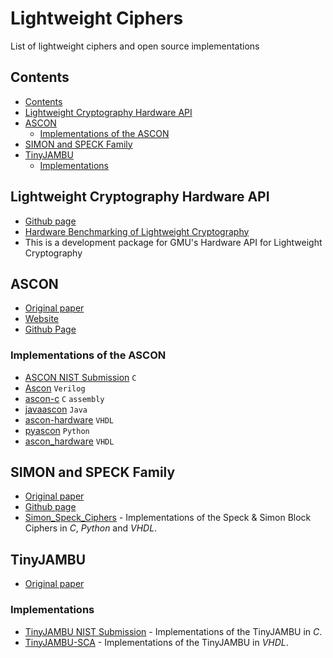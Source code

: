 # Lightweight Ciphers

List of lightweight ciphers and open source implementations


## Contents

<!-- TOC depthFrom:2 depthTo:6 withLinks:1 updateOnSave:1 orderedList:0 -->

- [Contents](#contents)
- [Lightweight Cryptography Hardware API](#lightweight-cryptography-hardware-api)
- [ASCON](#ascon)
	- [Implementations of the ASCON](#implementations-of-the-ascon)
- [SIMON and SPECK Family](#simon-and-speck-family)
- [TinyJAMBU](#tinyjambu)
	- [Implementations](#implementations)

<!-- /TOC -->


## Lightweight Cryptography Hardware API

- [Github page](https://github.com/GMUCERG/LWC)
- [Hardware Benchmarking of Lightweight Cryptography](https://cryptography.gmu.edu/athena/index.php?id=LWC)
- This is a development package for GMU's Hardware API for Lightweight Cryptography



## ASCON
- [Original paper](https://csrc.nist.gov/CSRC/media/Projects/lightweight-cryptography/documents/finalist-round/updated-spec-doc/ascon-spec-final.pdf)
- [Website](https://ascon.iaik.tugraz.at)
- [Github Page](https://github.com/ascon)


### Implementations of the ASCON
- [ASCON NIST Submission](https://csrc.nist.gov/CSRC/media/Projects/lightweight-cryptography/documents/finalist-round/updated-submissions/ascon.zip) `C`
- [Ascon](https://github.com/GMUCERG/Ascon) `Verilog`
- [ascon-c](https://github.com/ascon/ascon-c) `C` `assembly`
- [javaascon](https://github.com/ascon/javaascon) `Java`
- [ascon-hardware](https://github.com/ascon/ascon-hardware) `VHDL`
- [pyascon](https://github.com/meichlseder/pyascon) `Python`
- [ascon_hardware](https://github.com/IAIK/ascon_hardware) `VHDL`


## SIMON and SPECK Family

- [Original paper](https://eprint.iacr.org/2013/404.pdf)
- [Github page](https://github.com/nsacyber/simon-speck)
- [Simon_Speck_Ciphers](https://github.com/inmcm/Simon_Speck_Ciphers) - Implementations of the Speck & Simon Block Ciphers in *C*, *Python* and *VHDL*.



## TinyJAMBU

- [Original paper](https://csrc.nist.gov/CSRC/media/Projects/lightweight-cryptography/documents/finalist-round/updated-spec-doc/xoodyak-spec-final.pdf)

### Implementations

- [TinyJAMBU NIST Submission](https://csrc.nist.gov/CSRC/media/Projects/lightweight-cryptography/documents/finalist-round/updated-submissions/tinyjambu.zip) - Implementations of the TinyJAMBU in *C*.
- [TinyJAMBU-SCA](https://github.com/GMUCERG/TinyJAMBU-SCA) - Implementations of the TinyJAMBU in *VHDL*.
